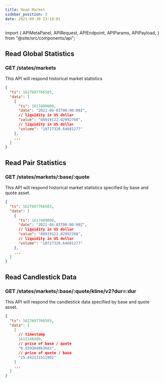 ```yaml
---
title: Read Market
sidebar_position: 3
date: 2021-09-30 23:18:01
---
```


import {
  APIMetaPanel,
  APIRequest,
  APIEndpoint,
  APIParams,
  APIPayload,
} from "@site/src/components/api";

## Read Global Statistics

### GET /states/markets

This API will respond historical market statistics

<APIEndpoint base="https://api.4swap.org/api" url="/stats/markets/?dur=:dur" />

<APIMetaPanel />

<APIParams p-dur="The duration. for example, 4320h means latest 180 days"/>

<APIRequest
  title="Read market statistics"
  method="GET"
  isPublic
  base="https://api.4swap.org/api"
  url='/stats/markets/?dur=4320h'
/>

```json title="Response"
{
  "ts": 1627697766503,
  "data": [
    {
      "ts": 1617408000,
      "date": "2021-04-03T00:00:00Z",
      // liquidity in US dollar
      "value": "88919122.02992768",
      // liquidity in US dollar
      "volume": "10727320.64681277"
    },
    ...
  ]
}
```

## Read Pair Statistics

### GET /states/markets/:base/:quote

This API will respond historical market statistics specified by base and quote asset.

<APIEndpoint base="https://api.4swap.org/api" url="/stats/markets/:base/:quote/?dur=:dur" />

<APIMetaPanel />

<APIParams
  p-base="The base asset id"
  p-base-required="{true}"
  p-quote="The quote asset id"
  p-quote-required="{true}"
  p-dur="The duration. for example, 4320h means latest 180 days"
/>

<APIRequest
  title="Read market statistics of ETH-BTC"
  method="GET"
  isPublic
  base="https://api.4swap.org/api"
  url='/stats/markets/43d61dcd-e413-450d-80b8-101d5e903357/c6d0c728-2624-429b-8e0d-d9d19b6592fa?dur=4320h'
/>

```json title="Response"
{
  "ts": 1627697766503,
  "data": [
    {
      "ts": 1617408000,
      "date": "2021-04-03T00:00:00Z",
      // liquidity in US dollar
      "value": "88919122.02992768",
      // liquidity in US dollar
      "volume": "10727320.64681277"
    },
    ...
  ]
}
```

## Read Candlestick Data

### GET /states/markets/:base/:quote/kline/v2?dur=:dur

This API will respond the candlestick data specified by base and quote asset.

<APIEndpoint base="https://api.4swap.org/api" url="/stats/markets/:base/:quote/kline/v2?dur=:dur" />

<APIMetaPanel />

<APIParams
  p-base="The base asset id"
  p-base-required="{true}"
  p-quote="The quote asset id"
  p-quote-required="{true}"
  p-dur="The duration. for example, 4320h means latest 180 days"
/>

<APIRequest
  title="Read market statistics of ETH-BTC"
  method="GET"
  isPublic
  base="https://api.4swap.org/api"
  url='/stats/markets/43d61dcd-e413-450d-80b8-101d5e903357/c6d0c728-2624-429b-8e0d-d9d19b6592fa/kline/v2?dur=4320h'
/>

```json title="Response"
{
  "ts": 1627697766503,
  "data": [
    [
      // timestamp
      1612148400,
      // price of base / quote
      "0.039304863681",
      // price of quote / base
      "25.442131511901"
    ]
    ...
  ]
}
```

